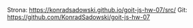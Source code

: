 Strona: https://konradsadowski.github.io/goit-js-hw-07/src/ Git: https://github.com/KonradSadowski/goit-js-hw-07
